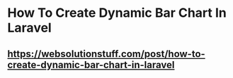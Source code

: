 # How To Create Dynamic Bar Chart In Laravel
## https://websolutionstuff.com/post/how-to-create-dynamic-bar-chart-in-laravel
